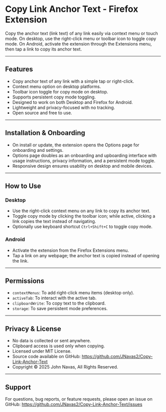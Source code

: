 # Copy Link Anchor Text - Firefox Extension

Copy the anchor text (link text) of any link easily via context menu or touch mode. On desktop, use the right-click menu or toolbar icon to toggle copy mode. On Android, activate the extension through the Extensions menu, then tap a link to copy its anchor text.

---

## Features

- Copy anchor text of any link with a simple tap or right-click.
- Context menu option on desktop platforms.
- Toolbar icon toggle for copy mode on desktop.
- Supports persistent copy mode toggling.
- Designed to work on both Desktop and Firefox for Android.
- Lightweight and privacy-focused with no tracking.
- Open source and free to use.

---

## Installation & Onboarding

- On install or update, the extension opens the Options page for onboarding and settings.
- Options page doubles as an onboarding and upboarding interface with usage instructions, privacy information, and a persistent mode toggle.
- Responsive design ensures usability on desktop and mobile devices.

---

## How to Use

### Desktop

- Use the right-click context menu on any link to copy its anchor text.
- Toggle copy mode by clicking the toolbar icon; while active, clicking a link copies the text instead of navigating.
- Optionally use keyboard shortcut `Ctrl+Shift+C` to toggle copy mode.

### Android

- Activate the extension from the Firefox Extensions menu.
- Tap a link on any webpage; the anchor text is copied instead of opening the link.

---

## Permissions

- `contextMenus`: To add right-click menu items (desktop only).
- `activeTab`: To interact with the active tab.
- `clipboardWrite`: To copy text to the clipboard.
- `storage`: To save persistent mode preferences.

---

## Privacy & License

- No data is collected or sent anywhere.
- Clipboard access is used only when copying.
- Licensed under MIT License.
- Source code available on GitHub: https://github.com/JNavas2/Copy-Link-Anchor-Text
- Copyright © 2025 John Navas, All Rights Reserved.

---

## Support

For questions, bug reports, or feature requests, please open an issue on GitHub: https://github.com/JNavas2/Copy-Link-Anchor-Text/issues
